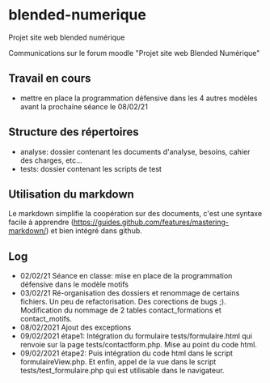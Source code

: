 # blended-numerique
Projet site web blended numérique

Communications sur le forum moodle "Projet site web Blended Numérique"

## Travail en cours
- mettre en place la programmation défensive dans les 4 autres modèles avant la prochaine séance le 08/02/21

## Structure des répertoires
- analyse: dossier contenant les documents d'analyse, besoins, cahier des charges, etc...
- tests: dossier contenant les scripts de test


## Utilisation du markdown
Le markdown simplifie la coopération sur des documents, c'est une syntaxe facile à apprendre (https://guides.github.com/features/mastering-markdown/) et bien intégré dans github.


## Log
- 02/02/21 Séance en classe: mise en place de la programmation défensive dans le modèle motifs
- 03/02/21 Ré-organisation des dossiers et renommage de certains fichiers. Un peu de refactorisation. Des corections de bugs ;). Modification du nommage de 2 tables contact_formations et contact_motifs.
- 08/02/2021 Ajout des exceptions
- 09/02/2021 étape1: Intégration du formulaire tests/formulaire.html qui renvoie sur la page tests/contactform.php. Mise au point du code html. 
- 09/02/2021 étape2: Puis intégration du code html dans le script formulaireView.php. Et enfin, appel de la vue dans le script tests/test_formulaire.php qui est utilisable dans le navigateur.
